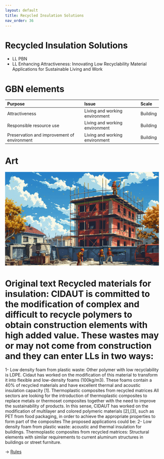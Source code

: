 ```yaml
---
layout: default
title: Recycled Insulation Solutions
nav_order: 36
---
```


# Recycled Insulation Solutions

* LL PBN
* LL Enhancing Attractiveness: Innovating Low Recyclability Material Applications for Sustainable Living and Work


# GBN elements

| Purpose                                     | Issue                          | Scale    |
|:--------------------------------------------|:-------------------------------|:---------|
| Attractiveness                              | Living and working environment | Building |
| Responsible resource use                    | Living and working environment | Building |
| Preservation and improvement of environment | Living and working environment | Building |

# Art

![](art/RIS.png)



# Original text Recycled materials for insulation: CIDAUT is committed to the modification of complex and difficult to recycle polymers to obtain construction elements with high added value. These wastes may or may not come from construction and they can enter LLs in two ways:
1- Low density foam from plastic waste: Other polymer with low recyclability is LDPE. Cidaut has worked on the modification of this material to transform it into flexible and low-density foams (100kg/m3). These foams contain a 40% of recycled materials and have excellent thermal and acoustic insulation capacity [1]. Thermoplastic composites from recycled matrices
All sectors are looking for the introduction of thermoplastic composites to replace metals or thermoset composites together with the need to improve the sustainability of products. In this sense, CIDAUT has worked on the modification of multilayer and colored polymeric materials [2],[3], such as PET from food packaging, in order to achieve the appropriate properties to form part of the composites The proposed applications could be:
2- Low density foam from plastic waste: acoustic and thermal insulation for buildings.
Thermoplastic composites from recycled matrices: Structural elements with similar requirements to current aluminum structures in buildings or street furniture. 



-> [Rules](rules.md)
